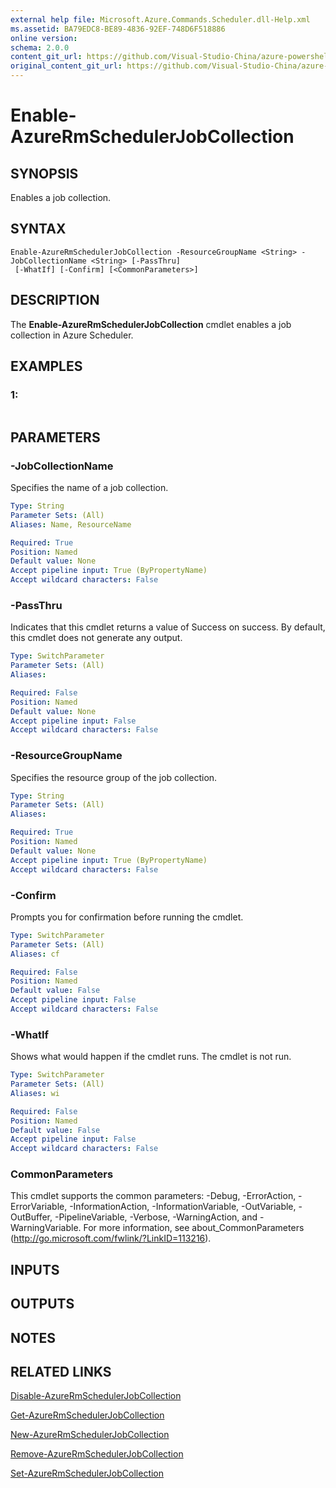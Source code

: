 ```yaml
---
external help file: Microsoft.Azure.Commands.Scheduler.dll-Help.xml
ms.assetid: BA79EDC8-BE89-4836-92EF-748D6F518886
online version:
schema: 2.0.0
content_git_url: https://github.com/Visual-Studio-China/azure-powershell/blob/preview/src/ResourceManager/Scheduler/Commands.Scheduler/help/Enable-AzureRmSchedulerJobCollection.md
original_content_git_url: https://github.com/Visual-Studio-China/azure-powershell/blob/preview/src/ResourceManager/Scheduler/Commands.Scheduler/help/Enable-AzureRmSchedulerJobCollection.md
---
```


# Enable-AzureRmSchedulerJobCollection

## SYNOPSIS
Enables a job collection.

## SYNTAX

```
Enable-AzureRmSchedulerJobCollection -ResourceGroupName <String> -JobCollectionName <String> [-PassThru]
 [-WhatIf] [-Confirm] [<CommonParameters>]
```

## DESCRIPTION
The **Enable-AzureRmSchedulerJobCollection** cmdlet enables a job collection in Azure Scheduler.

## EXAMPLES

### 1:
```

```

## PARAMETERS

### -JobCollectionName
Specifies the name of a job collection.

```yaml
Type: String
Parameter Sets: (All)
Aliases: Name, ResourceName

Required: True
Position: Named
Default value: None
Accept pipeline input: True (ByPropertyName)
Accept wildcard characters: False
```

### -PassThru
Indicates that this cmdlet returns a value of Success on success.
By default, this cmdlet does not generate any output.

```yaml
Type: SwitchParameter
Parameter Sets: (All)
Aliases: 

Required: False
Position: Named
Default value: None
Accept pipeline input: False
Accept wildcard characters: False
```

### -ResourceGroupName
Specifies the resource group of the job collection.

```yaml
Type: String
Parameter Sets: (All)
Aliases: 

Required: True
Position: Named
Default value: None
Accept pipeline input: True (ByPropertyName)
Accept wildcard characters: False
```

### -Confirm
Prompts you for confirmation before running the cmdlet.

```yaml
Type: SwitchParameter
Parameter Sets: (All)
Aliases: cf

Required: False
Position: Named
Default value: False
Accept pipeline input: False
Accept wildcard characters: False
```

### -WhatIf
Shows what would happen if the cmdlet runs.
The cmdlet is not run.

```yaml
Type: SwitchParameter
Parameter Sets: (All)
Aliases: wi

Required: False
Position: Named
Default value: False
Accept pipeline input: False
Accept wildcard characters: False
```

### CommonParameters
This cmdlet supports the common parameters: -Debug, -ErrorAction, -ErrorVariable, -InformationAction, -InformationVariable, -OutVariable, -OutBuffer, -PipelineVariable, -Verbose, -WarningAction, and -WarningVariable. For more information, see about_CommonParameters (http://go.microsoft.com/fwlink/?LinkID=113216).

## INPUTS

## OUTPUTS

## NOTES

## RELATED LINKS

[Disable-AzureRmSchedulerJobCollection](./Disable-AzureRmSchedulerJobCollection.md)

[Get-AzureRmSchedulerJobCollection](./Get-AzureRmSchedulerJobCollection.md)

[New-AzureRmSchedulerJobCollection](./New-AzureRmSchedulerJobCollection.md)

[Remove-AzureRmSchedulerJobCollection](./Remove-AzureRmSchedulerJobCollection.md)

[Set-AzureRmSchedulerJobCollection](./Set-AzureRmSchedulerJobCollection.md)


